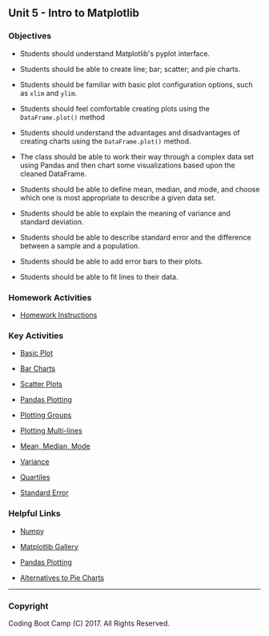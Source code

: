 ## Unit 5 - Intro to Matplotlib

### Objectives

* Students should understand Matplotlib's pyplot interface.

* Students should be able to create line; bar; scatter; and pie charts.

* Students should be familiar with basic plot configuration options, such as `xlim` and `ylim`.

* Students should feel comfortable creating plots using the `DataFrame.plot()` method

* Students should understand the advantages and disadvantages of creating charts using the `DataFrame.plot()` method.

* The class should be able to work their way through a complex data set using Pandas and then chart some visualizations based upon the cleaned DataFrame.

* Students should be able to define mean, median, and mode, and choose which one is most appropriate to describe a given data set.

* Students should be able to explain the meaning of variance and standard deviation.

* Students should be able to describe standard error and the difference between a sample and a population.

* Students should be able to add error bars to their plots.

* Students should be able to fit lines to their data.

### Homework Activities

* [Homework Instructions](Homework/Instructions/README.md)

### Key Activities

* [Basic Plot](1/Activities/02-Stu_NJTemp)

* [Bar Charts](1/Activities/08-Stu_PyBars)

* [Scatter Plots](1/Activities/12-Stu_ScatterPy)

* [Pandas Plotting](2/Activities/03-Stu_BattlingKings)

* [Plotting Groups](2/Activities/05-Stu_BikeTrippin)

* [Plotting Multi-lines](2/Activities/07-Ins_PandasMultiLine)

* [Mean, Median, Mode](3/Activities/01-Ins_Mean_Median_Mode)

* [Variance](3/Activities/02-Ins_Variance_and_Z_Score)

* [Quartiles](3/Activities/04-Stu_Quartiles_and_Outliers)

* [Standard Error](3/Activities/06-Stu_Standard_Error)

### Helpful Links

* [Numpy](http://www.numpy.org/)

* [Matplotlib Gallery](https://matplotlib.org/gallery.html)

* [Pandas Plotting](https://pandas.pydata.org/pandas-docs/stable/visualization.html)

* [Alternatives to Pie Charts](http://www.storytellingwithdata.com/blog/2014/06/alternatives-to-pies)

- - -

### Copyright

Coding Boot Camp (C) 2017. All Rights Reserved.
